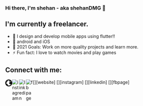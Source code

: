 ### Hi there, I'm shehan - aka shehanDMG 👋

## I'm currently a freelancer. 
- 🔭 I design and develop mobile apps using flutter!!
- 🌱 android and iOS
- 🥅 2021 Goals: Work on more quality projects and learn more.
- ⚡ Fun fact: I love to watch movies and play games

## Connect with me:
[<img align="left" alt="dmgcoding.com" width="22px" src="https://raw.githubusercontent.com/iconic/open-iconic/master/svg/globe.svg" />][website]
[<img align="left" alt="instagram" width="22px" src="https://cdn.jsdelivr.net/npm/simple-icons@v3/icons/instagram.svg" />][instagram]
[<img align="left" alt="linkedin" width="22px" src="https://cdn.jsdelivr.net/npm/simple-icons@v3/icons/linkedin.svg" />][linkedin]
[<img align="left" alt="fb page" width="22px" src="https://cdn.jsdelivr.net/npm/simple-icons@v3/icons/facebook.svg" />][fbpage]
